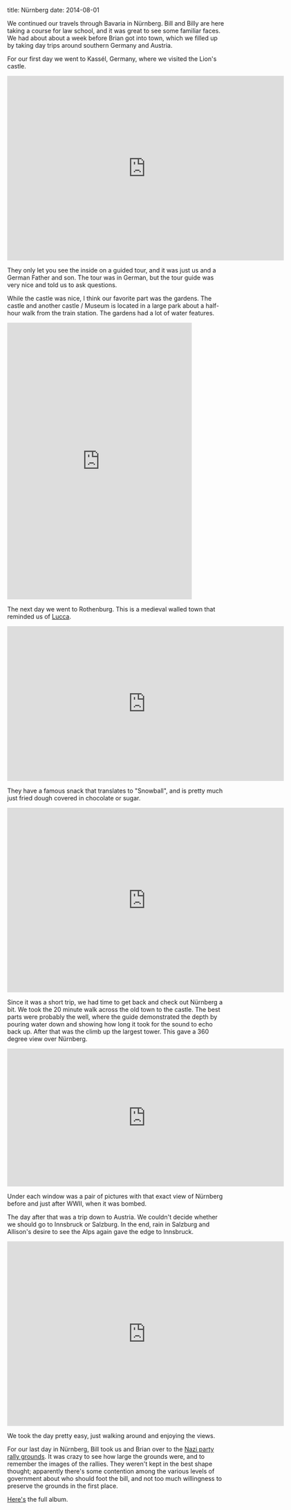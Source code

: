 title: Nürnberg
date: 2014-08-01

We continued our travels through Bavaria in Nürnberg.
Bill and Billy are here taking a course for law school, and it was great
to see some familiar faces.
We had about about a week before Brian got into town, which we filled up
by taking day trips around southern Germany and Austria.

For our first day we went to Kassél, Germany, where we visited the Lion's castle.

<iframe src="https://www.flickr.com/photos/81581328@N02/14859003163/in/set-72157645796848318/player/" width="640" height="427" frameborder="0" allowfullscreen webkitallowfullscreen mozallowfullscreen oallowfullscreen msallowfullscreen></iframe>

They only let you see the inside on a guided tour, and it was just us and a
German Father and son.
The tour was in German, but the tour guide was very nice and told us to ask questions.

While the castle was nice, I think our favorite part was the gardens.
The castle and another castle / Museum is located in a large park about a
half-hour walk from the train station.
The gardens had a lot of water features.

<iframe src="https://www.flickr.com/photos/81581328@N02/14652441120/in/set-72157645796848318/player/" width="427" height="640" frameborder="0" allowfullscreen webkitallowfullscreen mozallowfullscreen oallowfullscreen msallowfullscreen></iframe>

The next day we went to Rothenburg.
This is a medieval walled town that reminded us of [Lucca](lucca.md).

<iframe src="https://www.flickr.com/photos/81581328@N02/14652487359/in/set-72157645796848318/player/" width="640" height="358" frameborder="0" allowfullscreen webkitallowfullscreen mozallowfullscreen oallowfullscreen msallowfullscreen></iframe>

They have a famous snack that translates to "Snowball", and is pretty much just
fried dough covered in chocolate or sugar.

<iframe src="https://www.flickr.com/photos/81581328@N02/14836760724/in/set-72157645796848318/player/" width="640" height="427" frameborder="0" allowfullscreen webkitallowfullscreen mozallowfullscreen oallowfullscreen msallowfullscreen></iframe>

Since it was a short trip, we had time to get back and check out Nürnberg
a bit.
We took the 20 minute walk across the old town to the castle.
The best parts were probably the well, where the guide demonstrated
the depth by pouring water down and showing how long it took for the
sound to echo back up.
After that was the climb up the largest tower.
This gave a 360 degree view over Nürnberg.

<iframe src="https://www.flickr.com/photos/81581328@N02/14652489329/in/set-72157645796848318/player/" width="640" height="319" frameborder="0" allowfullscreen webkitallowfullscreen mozallowfullscreen oallowfullscreen msallowfullscreen></iframe>

Under each window was a pair of pictures with that exact view of Nürnberg
before and just after WWII, when it was bombed.

The day after that was a trip down to Austria.
We couldn't decide whether we should go to Innsbruck or Salzburg.
In the end, rain in Salzburg and Allison's desire to see the Alps again gave
the edge to Innsbruck.

<iframe src="https://www.flickr.com/photos/81581328@N02/14652451020/in/set-72157645796848318/player/" width="640" height="427" frameborder="0" allowfullscreen webkitallowfullscreen mozallowfullscreen oallowfullscreen msallowfullscreen></iframe>

We took the day pretty easy, just walking around and enjoying the views.

For our last day in Nürnberg, Bill took us and Brian over to the
[Nazi party rally grounds](http://en.wikipedia.org/wiki/Nazi_party_rally_grounds).
It was crazy to see how large the grounds were, and to remember the images of the
rallies.
They weren't kept in the best shape thought; apparently there's some contention
among the various levels of government about who should foot the bill, and
not too much willingness to preserve the grounds in the first place.

[Here's](https://www.flickr.com/photos/81581328@N02/sets/72157645796848318/) the full album.
